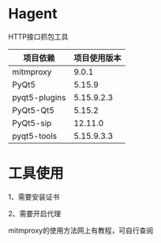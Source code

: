 # Hagent
HTTP接口抓包工具

| 项目依赖 | 项目使用版本 |
| ------- | ------- |
| mitmproxy| 9.0.1 |
| PyQt5 | 5.15.9 |
|  pyqt5-plugins| 5.15.9.2.3 |
|  PyQt5-Qt5| 5.15.2 |
|  PyQt5-sip| 12.11.0 |
|  pyqt5-tools| 5.15.9.3.3 |

# 工具使用
1、需要安装证书

2、需要开启代理

mitmproxy的使用方法网上有教程，可自行查阅

